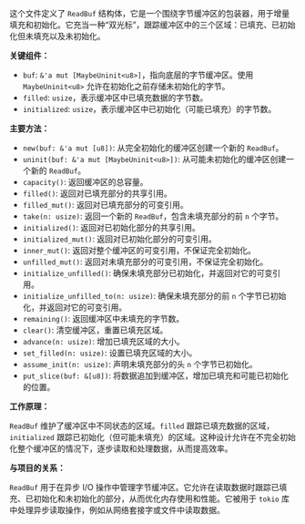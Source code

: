 这个文件定义了 `ReadBuf` 结构体，它是一个围绕字节缓冲区的包装器，用于增量填充和初始化。它充当一种“双光标”，跟踪缓冲区中的三个区域：已填充、已初始化但未填充以及未初始化。

**关键组件：**

*   `buf`:  `&'a mut [MaybeUninit<u8>]`，指向底层的字节缓冲区。使用 `MaybeUninit<u8>` 允许在初始化之前存储未初始化的字节。
*   `filled`: `usize`，表示缓冲区中已填充数据的字节数。
*   `initialized`: `usize`，表示缓冲区中已初始化（可能已填充）的字节数。

**主要方法：**

*   `new(buf: &'a mut [u8])`: 从完全初始化的缓冲区创建一个新的 `ReadBuf`。
*   `uninit(buf: &'a mut [MaybeUninit<u8>])`: 从可能未初始化的缓冲区创建一个新的 `ReadBuf`。
*   `capacity()`: 返回缓冲区的总容量。
*   `filled()`:  返回对已填充部分的共享引用。
*   `filled_mut()`: 返回对已填充部分的可变引用。
*   `take(n: usize)`:  返回一个新的 `ReadBuf`，包含未填充部分的前 `n` 个字节。
*   `initialized()`: 返回对已初始化部分的共享引用。
*   `initialized_mut()`: 返回对已初始化部分的可变引用。
*   `inner_mut()`:  返回对整个缓冲区的可变引用，不保证完全初始化。
*   `unfilled_mut()`: 返回对未填充部分的可变引用，不保证完全初始化。
*   `initialize_unfilled()`:  确保未填充部分已初始化，并返回对它的可变引用。
*   `initialize_unfilled_to(n: usize)`:  确保未填充部分的前 `n` 个字节已初始化，并返回对它的可变引用。
*   `remaining()`: 返回缓冲区中未填充的字节数。
*   `clear()`: 清空缓冲区，重置已填充区域。
*   `advance(n: usize)`:  增加已填充区域的大小。
*   `set_filled(n: usize)`: 设置已填充区域的大小。
*   `assume_init(n: usize)`:  声明未填充部分的头 `n` 个字节已初始化。
*   `put_slice(buf: &[u8])`: 将数据追加到缓冲区，增加已填充和可能已初始化的位置。

**工作原理：**

`ReadBuf` 维护了缓冲区中不同状态的区域。`filled` 跟踪已填充数据的区域，`initialized` 跟踪已初始化（但可能未填充）的区域。这种设计允许在不完全初始化整个缓冲区的情况下，逐步读取和处理数据，从而提高效率。

**与项目的关系：**

`ReadBuf` 用于在异步 I/O 操作中管理字节缓冲区。它允许在读取数据时跟踪已填充、已初始化和未初始化的部分，从而优化内存使用和性能。它被用于 `tokio` 库中处理异步读取操作，例如从网络套接字或文件中读取数据。
